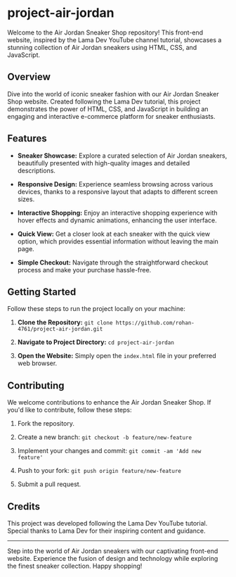 # project-air-jordan

Welcome to the Air Jordan Sneaker Shop repository! This front-end website, inspired by the Lama Dev YouTube channel tutorial, showcases a stunning collection of Air Jordan sneakers using HTML, CSS, and JavaScript.

## Overview

Dive into the world of iconic sneaker fashion with our Air Jordan Sneaker Shop website. Created following the Lama Dev tutorial, this project demonstrates the power of HTML, CSS, and JavaScript in building an engaging and interactive e-commerce platform for sneaker enthusiasts.


## Features

- **Sneaker Showcase:** Explore a curated selection of Air Jordan sneakers, beautifully presented with high-quality images and detailed descriptions.

- **Responsive Design:** Experience seamless browsing across various devices, thanks to a responsive layout that adapts to different screen sizes.

- **Interactive Shopping:** Enjoy an interactive shopping experience with hover effects and dynamic animations, enhancing the user interface.

- **Quick View:** Get a closer look at each sneaker with the quick view option, which provides essential information without leaving the main page.

- **Simple Checkout:** Navigate through the straightforward checkout process and make your purchase hassle-free.

## Getting Started

Follow these steps to run the project locally on your machine:

1. **Clone the Repository:** `git clone https://github.com/rohan-4761/project-air-jordan.git`

2. **Navigate to Project Directory:** `cd project-air-jordan`

3. **Open the Website:** Simply open the `index.html` file in your preferred web browser.

## Contributing

We welcome contributions to enhance the Air Jordan Sneaker Shop. If you'd like to contribute, follow these steps:

1. Fork the repository.

2. Create a new branch: `git checkout -b feature/new-feature`

3. Implement your changes and commit: `git commit -am 'Add new feature'`

4. Push to your fork: `git push origin feature/new-feature`

5. Submit a pull request.

## Credits

This project was developed following the Lama Dev YouTube tutorial. Special thanks to Lama Dev for their inspiring content and guidance.

---

Step into the world of Air Jordan sneakers with our captivating front-end website. Experience the fusion of design and technology while exploring the finest sneaker collection. Happy shopping!

